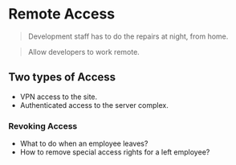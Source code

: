 # Remote Access

> Development staff has to do the repairs at night, from home.

> Allow developers to work remote.

## Two types of Access
* VPN access to the site.
* Authenticated access to the server complex.

### Revoking Access
* What to do when an employee leaves?
* How to remove special access rights for a left employee?